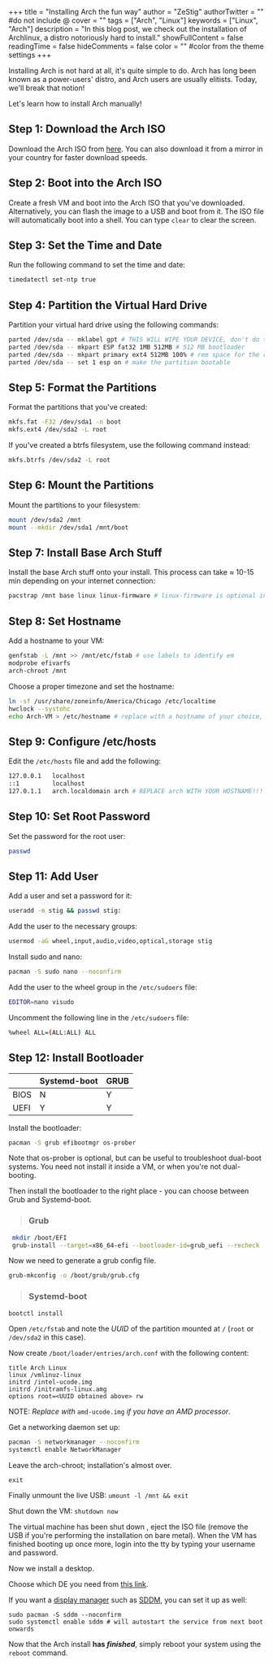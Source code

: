 +++
title = "Installing Arch the fun way"
author = "ZeStig"
authorTwitter = "" #do not include @
cover = ""
tags = ["Arch", "Linux"]
keywords = ["Linux", "Arch"]
description = "In this blog post, we check out the installation of Archlinux, a distro notoriously hard to install."
showFullContent = false
readingTime = false
hideComments = false
color = "" #color from the theme settings
+++

Installing Arch is not hard at all, it's quite simple to do. Arch has long been known as a power-users' distro, and Arch users are usually elitists. Today, we'll break that notion! 

Let's learn how to install Arch manually!

## Step 1: Download the Arch ISO

Download the Arch ISO from [here](https://archlinux.org/download). You can also download it from a mirror in your country for faster download speeds.

## Step 2: Boot into the Arch ISO

Create a fresh VM and boot into the Arch ISO that you've downloaded. Alternatively, you can flash the image to a USB and boot from it. The ISO file will automatically boot into a shell. You can type `clear` to clear the screen.

## Step 3: Set the Time and Date

Run the following command to set the time and date:

```bash
timedatectl set-ntp true
```

## Step 4: Partition the Virtual Hard Drive

Partition your virtual hard drive using the following commands:

```bash
parted /dev/sda -- mklabel gpt # THIS WILL WIPE YOUR DEVICE, don't do this if you're dual-booting
parted /dev/sda -- mkpart ESP fat32 1MB 512MB # 512 MB bootloader
parted /dev/sda -- mkpart primary ext4 512MB 100% # rem space for the root filesystem
parted /dev/sda -- set 1 esp on # make the partition bootable
```

## Step 5: Format the Partitions

Format the partitions that you've created:

```bash
mkfs.fat -F32 /dev/sda1 -n boot
mkfs.ext4 /dev/sda2 -L root
```

If you've created a btrfs filesystem, use the following command instead:

```bash
mkfs.btrfs /dev/sda2 -L root
```

## Step 6: Mount the Partitions

Mount the partitions to your filesystem:

```bash
mount /dev/sda2 /mnt
mount --mkdir /dev/sda1 /mnt/boot
```

## Step 7: Install Base Arch Stuff

Install the base Arch stuff onto your install. This process can take ≈ 10-15 min depending on your internet connection:

```bash
pacstrap /mnt base linux linux-firmware # linux-firmware is optional inside a VM...
```

## Step 8: Set Hostname

Add a hostname to your VM:

```bash
genfstab -L /mnt >> /mnt/etc/fstab # use labels to identify em
modprobe efivarfs
arch-chroot /mnt
```

Choose a proper timezone and set the hostname:

```bash
ln -sf /usr/share/zoneinfo/America/Chicago /etc/localtime
hwclock --systohc
echo Arch-VM > /etc/hostname # replace with a hostname of your choice, preferably no spaces
```

## Step 9: Configure /etc/hosts

Edit the `/etc/hosts` file and add the following:

```bash
127.0.0.1   localhost
::1         localhost
127.0.1.1   arch.localdomain arch # REPLACE arch WITH YOUR HOSTNAME!!!
```

## Step 10: Set Root Password

Set the password for the root user:

```bash
passwd
```

## Step 11: Add User

Add a user and set a password for it:

```bash
useradd -m stig && passwd stig:
```

Add the user to the necessary groups:

```bash
usermod -aG wheel,input,audio,video,optical,storage stig
```

Install sudo and nano:

```bash
pacman -S sudo nano --noconfirm
```

Add the user to the wheel group in the `/etc/sudoers` file:

```bash
EDITOR=nano visudo
```

Uncomment the following line in the `/etc/sudoers` file:

```bash
%wheel ALL=(ALL:ALL) ALL
```

## Step 12: Install Bootloader

|      | Systemd-boot   | GRUB |
| --   |  --            | --   |
| BIOS | N              | Y    |
| UEFI | Y              | Y    | 

Install the bootloader:

```bash
pacman -S grub efibootmgr os-prober
```

Note that os-prober is optional, but can be useful to troubleshoot dual-boot systems. You need not install it inside a VM, or when you're not dual-booting.

Then install the bootloader to the right place - you can choose between Grub and Systemd-boot.
> ### Grub 
```bash
 mkdir /boot/EFI 
 grub-install --target=x86_64-efi --bootloader-id=grub_uefi --recheck 
```

Now we need to generate a grub config file.
```bash
grub-mkconfig -o /boot/grub/grub.cfg
```
> ### Systemd-boot
```bash
bootctl install
```
Open `/etc/fstab` and note the *UUID* of the partition mounted at `/` (`root` or `/dev/sda2` in this case).

Now create `/boot/loader/entries/arch.conf` with the following content:
```
title Arch Linux
linux /vmlinuz-linux
initrd /intel-ucode.img 
initrd /initramfs-linux.amg
options root=<UUID obtained above> rw
```
NOTE: *Replace with* `amd-ucode.img` *if you have an AMD processor*.

Get a networking daemon set up:
```bash 
pacman -S networkmanager --noconfirm
systemctl enable NetworkManager
```

Leave the arch-chroot; installation's almost over.

`exit`

Finally unmount the live USB: `umount -l /mnt && exit`

Shut down the VM: `shutdown now`

The virtual machine has been shut down , eject the ISO file (remove the USB if you're performing the installation on bare metal).
When the VM has finished booting up once more, login into the tty by typing your username and password.

Now we install a desktop.

Choose which DE you need from [this link](https://wiki.archlinux.org/title/Desktop_environment).

<!--
```
cp /etc/X11/xinit/xinitrc $HOME/.xinitrc
echo "exec /usr/bin/<DE>-session" >> ~/.xinitrc
sudo reboot
startx # to start the display server
```
-->
 If you want a [display manager](https://wiki.archlinux.org/title/Display_manager) such as [SDDM](https://github.com/sddm/sddm), you can set it up as well:
```
sudo pacman -S sddm --noconfirm
sudo systemctl enable sddm # will autostart the service from next boot onwards
```
Now that the Arch install **has _finished_**, simply reboot your system using the `reboot` command.
